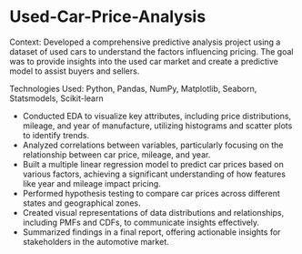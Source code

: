 # Used-Car-Price-Analysis
Context: Developed a comprehensive predictive analysis project using a dataset of used cars to understand the factors influencing pricing. The goal was to provide insights into the used car market and create a predictive model to assist buyers and sellers.

Technologies Used: Python, Pandas, NumPy, Matplotlib, Seaborn, Statsmodels, Scikit-learn
* Conducted EDA to visualize key attributes, including price distributions, mileage, and year of manufacture, utilizing histograms and scatter plots to identify trends.
* Analyzed correlations between variables, particularly focusing on the relationship between car price, mileage, and year.
* Built a multiple linear regression model to predict car prices based on various factors, achieving a significant understanding of how features like year and mileage impact pricing.
* Performed hypothesis testing to compare car prices across different states and geographical zones.
* Created visual representations of data distributions and relationships, including PMFs and CDFs, to communicate insights effectively.
* Summarized findings in a final report, offering actionable insights for stakeholders in the automotive market.

